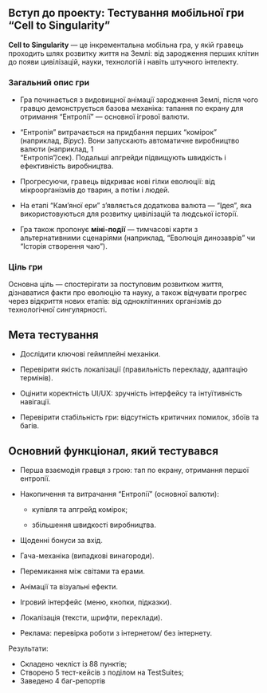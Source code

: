 ## **Вступ до проекту: Тестування мобільної гри**  **“Cell to Singularity”**

**Cell to Singularity** — це інкрементальна мобільна гра, у якій гравець проходить шлях розвитку життя на Землі: від зародження перших клітин до появи цивілізацій, науки, технологій і навіть штучного інтелекту.

### **Загальний опис гри**

* Гра починається з видовищної анімації зародження Землі, після чого гравцю демонструється базова механіка: тапання по екрану для отримання “Ентропії” — основної ігрової валюти.

* “Ентропія” витрачається на придбання перших “комірок” (наприклад, *Вірус*). Вони запускають автоматичне виробництво валюти (наприклад, 1   
  “Ентропія”/сек). Подальші апгрейди підвищують швидкість і ефективність виробництва.

* Прогресуючи, гравець відкриває нові гілки еволюції: від мікроорганізмів до тварин, а потім і людей.

* На етапі “Кам’яної ери” з’являється додаткова валюта — “Ідея”, яка використовуються для розвитку цивілізацій та людської історії.

* Гра також пропонує **міні-події** — тимчасові карти з альтернативними сценаріями (наприклад, “Еволюція динозаврів” чи “Історія створення чаю”).

### **Ціль гри**

Основна ціль — спостерігати за поступовим розвитком життя, дізнаватися факти про еволюцію та науку, а також відчувати прогрес через відкриття нових етапів: від одноклітинних організмів до технологічної сингулярності.

## **Мета тестування**

* Дослідити ключові геймплейні механіки.

* Перевірити якість локалізації (правильність перекладу, адаптацію термінів).

* Оцінити коректність UI/UX: зручність інтерфейсу та інтуїтивність навігації.

* Перевірити стабільність гри: відсутність критичних помилок, збоїв та багів.

 

## **Основний функціонал, який тестувався**

* Перша взаємодія гравця з грою: тап по екрану, отримання першої ентропії.

* Накопичення та витрачання “Ентропії” (основної валюти):

  * купівля та апгрейд комірок;

  * збільшення швидкості виробництва.

* Щоденні бонуси за вхід.

* Гача-механіка (випадкові винагороди).

* Перемикання між світами та ерами.

* Анімації та візуальні ефекти.

* Ігровий інтерфейс (меню, кнопки, підказки).

* Локалізація (тексти, шрифти, переклади).

* Реклама: перевірка роботи з інтернетом/ без інтернету.


Результати:

* Складено чекліст із 88 пунктів;  
* Створено 5 тест-кейсів з поділом на TestSuites;  
* Заведено 4 баг\-репортів

